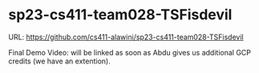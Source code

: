 # sp23-cs411-team028-TSFisdevil
URL: https://github.com/cs411-alawini/sp23-cs411-team028-TSFisdevil

Final Demo Video: will be linked as soon as Abdu gives us additional GCP credits (we have an extention).
